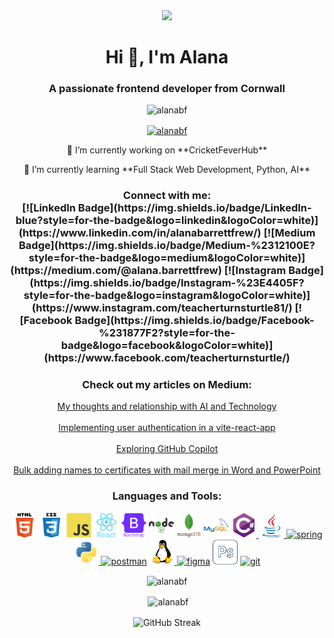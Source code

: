 <div id="header" align="center">
  <img src="https://media.giphy.com/media/paTz7UZbPfTZFRYnnB/giphy.gif" width="300"/>
</div>

<h1 align="center">Hi 👋, I'm Alana</h1>

<h3 align="center">A passionate frontend developer from Cornwall</h3>

<p align="center"> <img src="https://komarev.com/ghpvc/?username=alanabf&label=Profile%20views&color=0e75b6&style=flat" alt="alanabf" /> </p>

<p align="center"> <a align="center" href="https://github.com/ryo-ma/github-profile-trophy"><img align="center" src="https://github-profile-trophy.vercel.app/?username=alanabf" alt="alanabf" /></a> </p>

<p align="center"> 🔭 I’m currently working on **CricketFeverHub**</p>

<p align="center"> 🌱 I’m currently learning **Full Stack Web Development, Python, AI**</p>

<h3 align="center"> Connect with me: 
  <br/>
[![LinkedIn Badge](https://img.shields.io/badge/LinkedIn-blue?style=for-the-badge&logo=linkedin&logoColor=white)](https://www.linkedin.com/in/alanabarrettfrew/)
[![Medium Badge](https://img.shields.io/badge/Medium-%2312100E?style=for-the-badge&logo=medium&logoColor=white)](https://medium.com/@alana.barrettfrew)
[![Instagram Badge](https://img.shields.io/badge/Instagram-%23E4405F?style=for-the-badge&logo=instagram&logoColor=white)](https://www.instagram.com/teacherturnsturtle81/)
[![Facebook Badge](https://img.shields.io/badge/Facebook-%231877F2?style=for-the-badge&logo=facebook&logoColor=white)](https://www.facebook.com/teacherturnsturtle/)
</h3>
<h3 align="center">Check out my articles on Medium: </h3>
<div align="center"><a href="https://medium.com/version-1/my-thoughts-and-relationship-with-ai-and-technology-d03b223284f2" target="_blank" rel="noreferrer" align="center">My thoughts and relationship with AI and Technology</a></div>
<br/>
<div align="center"><a href="https://medium.com/version-1/implementing-auth0-user-authentication-in-a-vite-react-app-4091099bd086" target="_blank" rel="noreferrer" align="center">Implementing user authentication in a vite-react-app</a></div>
<br/>
<div align="center"><a href="https://medium.com/version-1/exploring-github-copilot-1c4919069c7f" target="_blank" rel="noreferrer" align="center">Exploring GitHub Copilot</a></div>
<br/>
<div align="center"><a href="https://medium.com/version-1/unlocking-efficiency-bulk-adding-names-to-certificates-with-mail-merge-in-word-and-powerpoint-c49559bd9d4b" target="_blank" rel="noreferrer" align="center">Bulk adding names to certificates with mail merge in Word and PowerPoint</a></div>


<h3 align="center">Languages and Tools:</h3>
<p align="center"> 
<a href="https://www.w3.org/html/" target="_blank" rel="noreferrer"><img src="https://raw.githubusercontent.com/devicons/devicon/master/icons/html5/html5-original-wordmark.svg" alt="html5" width="40" height="40"/></a> 
<a href="https://www.w3schools.com/css/" target="_blank" rel="noreferrer"><img src="https://raw.githubusercontent.com/devicons/devicon/master/icons/css3/css3-original-wordmark.svg" alt="css3" width="40" height="40"/></a> 
<a href="https://developer.mozilla.org/en-US/docs/Web/JavaScript" target="_blank" rel="noreferrer"><img src="https://raw.githubusercontent.com/devicons/devicon/master/icons/javascript/javascript-original.svg" alt="javascript" width="40" height="40"/></a>   
<a href="https://reactjs.org/" target="_blank" rel="noreferrer"><img src="https://raw.githubusercontent.com/devicons/devicon/master/icons/react/react-original-wordmark.svg" alt="react" width="40" height="40"/></a> 
<a href="https://getbootstrap.com" target="_blank" rel="noreferrer"><img src="https://raw.githubusercontent.com/devicons/devicon/master/icons/bootstrap/bootstrap-plain-wordmark.svg" alt="bootstrap" width="40" height="40"/></a> 
<a href="https://nodejs.org" target="_blank" rel="noreferrer"><img src="https://raw.githubusercontent.com/devicons/devicon/master/icons/nodejs/nodejs-original-wordmark.svg" alt="nodejs" width="40" height="40"/></a> 
<a href="https://www.mongodb.com/" target="_blank" rel="noreferrer"><img src="https://raw.githubusercontent.com/devicons/devicon/master/icons/mongodb/mongodb-original-wordmark.svg" alt="mongodb" width="40" height="40"/></a> 
<a href="https://www.mysql.com/" target="_blank" rel="noreferrer"><img src="https://raw.githubusercontent.com/devicons/devicon/master/icons/mysql/mysql-original-wordmark.svg" alt="mysql" width="40" height="40"/></a> 
<a href="https://www.w3schools.com/cs/" target="_blank" rel="noreferrer"> <img src="https://raw.githubusercontent.com/devicons/devicon/master/icons/csharp/csharp-original.svg" alt="csharp" width="40" height="40"/> </a> 
<a href="https://www.java.com" target="_blank" rel="noreferrer"> <img src="https://raw.githubusercontent.com/devicons/devicon/master/icons/java/java-original.svg" alt="java" width="40" height="40"/> </a> 
<a href="https://spring.io/" target="_blank" rel="noreferrer"> <img src="https://www.vectorlogo.zone/logos/springio/springio-icon.svg" alt="spring" width="40" height="40"/> </a>
<a href="https://www.python.org" target="_blank" rel="noreferrer"> <img src="https://raw.githubusercontent.com/devicons/devicon/master/icons/python/python-original.svg" alt="python" width="40" height="40"/> </a> 
<a href="https://postman.com" target="_blank" rel="noreferrer"><img src="https://www.vectorlogo.zone/logos/getpostman/getpostman-icon.svg" alt="postman" width="40" height="40"/></a> 
<a href="https://www.linux.org/" target="_blank" rel="noreferrer"><img src="https://raw.githubusercontent.com/devicons/devicon/master/icons/linux/linux-original.svg" alt="linux" width="40" height="40"/> </a> 
<a href="https://www.figma.com/" target="_blank" rel="noreferrer"><img src="https://www.vectorlogo.zone/logos/figma/figma-icon.svg" alt="figma" width="40" height="40"/></a> 
<a href="https://www.photoshop.com/en" target="_blank" rel="noreferrer"><img src="https://raw.githubusercontent.com/devicons/devicon/master/icons/photoshop/photoshop-line.svg" alt="photoshop" width="40" height="40"/></a> 
<a href="https://git-scm.com/" target="_blank" rel="noreferrer"><img src="https://www.vectorlogo.zone/logos/git-scm/git-scm-icon.svg" alt="git" width="40" height="40"/></a> 
</p>

<p align="center"><img align="center" src="https://github-readme-stats.vercel.app/api/top-langs?username=alanabf&show_icons=true&locale=en&layout=compact" alt="alanabf" /></p>

<p align="center">&nbsp;<img align="center" src="https://github-readme-stats.vercel.app/api?username=alanabf&show_icons=true&locale=en" alt="alanabf" /></p>

<p align="center"><img align="center" src="https://github-readme-streak-stats.herokuapp.com?user=AlanaBF" alt="GitHub Streak" /></p>


<!---
AlanaBF/AlanaBF is a ✨ special ✨ repository because its `README.md` (this file) appears on your GitHub profile.
You can click the Preview link to take a look at your changes.
--->


